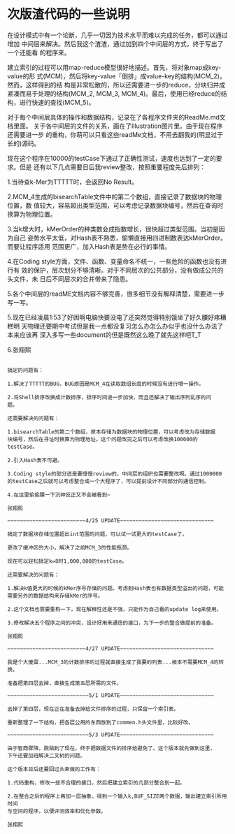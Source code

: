 次版渣代码的一些说明
==============================

在设计模式中有一个论断，几乎一切因为技术水平而难以完成的任务，都可以通过增加
中间层来解决。然后我这个渣渣，通过加到四个中间层的方式，终于写出了一个还能看
的程序来。

建立索引的过程可以用map-reduce模型很好地描述。首先，将对象map成key-value的形
式(MCM)，然后将key-value「倒排」成value-key的结构(MCM_2)。然而，这样得到的结
构是非常松散的，所以还需要进一步的reduce，分块归并成紧凑而易于处理的结构(MCM_2, 
MCM_3, MCM_4)。最后，使用已经reduce的结构，进行快速的查找(MCM_5)。

对于每个中间层具体的操作和数据结构，记录在了各程序文件夹的ReadMe.md文档里面。
关于各中间层的文件的关系，画在了Illustration图片里。由于现在程序还需要进一步
的重构，你萌可以只看这些readMe文档，不用去翻我的(明显过于长的)源码。

现在这个程序在10000的testCase下通过了正确性测试，速度也达到了一定的要求。但是
还有以下几点需要日后我review整改，按照重要程度先后排列：

1.当待查k-Mer为TTTTT时，会返回No Result。

2.MCM_4生成的bisearchTable文件中的第二个数组，直接记录了数据块的物理位置，数
值较大，容易超出类型范围，可以考虑记录数据块编号，然后在查询时换算为物理位置。

3.当k增大时，kMerOrder的种类数会成指数增长，很快超过类型范围。当初是因为自己
姿势水平太低，对Hash表不熟悉，偷懒直接用四进制数表达kMerOrder。而要让程序适用
范围更广，加入Hash表是势在必行的事情。

4.在Coding style方面，文件、函数、变量命名不统一，一些危险的函数也没有进行有
效的保护，层次划分不够清晰。对于不同层次的公共部分，没有做成公共的头文件，未
日后不同层次的合并带来了隐患。

5.各个中间层的readME文档内容不够完善，很多细节没有解释清楚，需要进一步写一写。

5.现在已经凌晨1:53了好困啊电脑快要没电了还突然觉得特别饿坐了好久腰好疼糟糕明
天物理还要期中考试但是我一点都没复习怎么办怎么办似乎也没什么办法了本来应该再
深入多写一些document的但是既然这么晚了就先这样吧T_T

6.张翔熙

~~~~~~~~~~~~~~~~~~~~~~~~4/24 UPDATE~~~~~~~~~~~~~~~~~~~~~~~~~~~~~~

搞定的问题有：

1.解决了TTTTT的BUG，BUG原因是MCM_4在读取数组长度的时候没有进行增一操作。

2.将Shell排序改换成计数排序，排序时间进一步加快，而且还解决了输出序列乱序的问
题。

还需要解决的问题有：

1.bisearchTable的第二个数组，原本存储为数据块的物理位置，可以考虑改为存储数据
块编号，然后在寻址时换算为物理地址。这个问题改完之后可以考虑改换100000的testCase。

2.引入Hash表不可避。

3.Coding style的部分还是要慢慢review的，中间层的组织也需要整改啊。通过1000000
的testCase之后就可以考虑整合成一个大程序了，可以提前设计不同部分的通信控制。

4.在这里偷偷膜一下沅神反正又不会被看到~

张翔熙

~~~~~~~~~~~~~~~~~~~~~~~~~4/25 UPDATE~~~~~~~~~~~~~~~~~~~~~~~~~~~~~~

搞定了数据块存储位置超出int范围的问题，可以试一试更大的testCase了。

更改了缓冲区的大小，解决了之前MCM_3的性能瓶颈。

现在可以轻松搞定k=8时1,000,000的testCase。

还需要解决的问题有：

1.解决k值更大的时候的kMer序号存储的问题。考虑到Hash表也有数据类型溢出的问题，可能
需要另外的数据结构来存储kMer的序号。

2.这个文档也需要重构一下，现在解释性还是不强，只能作为自己看的update log来使用。

3.修改解决五个程序之间的冲突，设计好用来通信的接口，为下一步的整合做提前的准备。

张翔熙

~~~~~~~~~~~~~~~~~~~~~~~~~4/27 UPDATE~~~~~~~~~~~~~~~~~~~~~~~~~~~~~~

我是个大傻蛋...MCM_3的计数排序的过程就直接生成了我要的列表...根本不需要MCM_4的转换。

准备把第四层去掉，直接生成第五层所需的文件。

~~~~~~~~~~~~~~~~~~~~~~~~~~5/1 UPDATE~~~~~~~~~~~~~~~~~~~~~~~~~~~~~~

去掉了第四层，现在正在准备去掉给文件排序的过程，只保留一个索引表。

重新整理了一下结构，把各层公用的东西放到了commen.h头文件里，比较好改。

~~~~~~~~~~~~~~~~~~~~~~~~~~5/3 UPDATE~~~~~~~~~~~~~~~~~~~~~~~~~~~~~~

由于智商骤降，脱稿到了现在，终于把数据文件的排序给避免了。这个版本就先做到这里，
下午还要加班解决二叉树的问题。

这个版本日后还要回过头来做的工作有：

1.代码重构，修改一些不合理的接口，然后把建立索引的几部分整合到一起。

2.在整合之后的程序上再加一层抽象，得到一个输入k,BUF_SIZE两个数据，输出建立索引所用时间
与空间的程序，以便评测效率和优化参数。

张翔熙